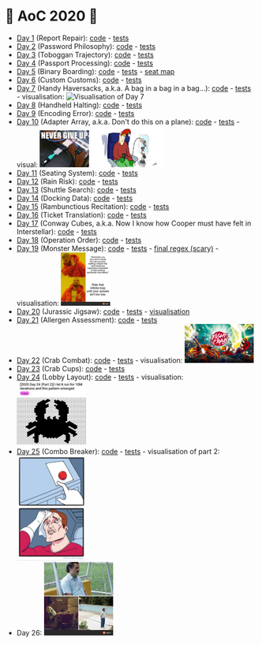 # 🎄 AoC 2020 🎅
- [Day 1](https://adventofcode.com/2020/day/1) (Report Repair): [code](src/main/kotlin/aoc2020/day1/Day1.kt) - [tests](src/test/kotlin/aoc2020/day1/Day1KtTest.kt)
- [Day 2](https://adventofcode.com/2020/day/2) (Password Philosophy): [code](src/main/kotlin/aoc2020/day2/Day2.kt) - [tests](src/test/kotlin/aoc2020/day2/Day2KtTest.kt)
- [Day 3](https://adventofcode.com/2020/day/3) (Toboggan Trajectory): [code](src/main/kotlin/aoc2020/day3/Day3.kt) - [tests](src/test/kotlin/aoc2020/day3/Day3KtTest.kt)
- [Day 4](https://adventofcode.com/2020/day/4) (Passport Processing): [code](src/main/kotlin/aoc2020/day4/Day4.kt) - [tests](src/test/kotlin/aoc2020/day4/Day4KtTest.kt)
- [Day 5](https://adventofcode.com/2020/day/5) (Binary Boarding): [code](src/main/kotlin/aoc2020/day5/Day5.kt) - [tests](src/test/kotlin/aoc2020/day5/Day5KtTest.kt) - [seat map](src/main/kotlin/aoc2020/day5/seatMap)
- [Day 6](https://adventofcode.com/2020/day/6) (Custom Customs): [code](src/main/kotlin/aoc2020/day6/Day6.kt) - [tests](src/test/kotlin/aoc2020/day6/Day6KtTest.kt)
- [Day 7](https://adventofcode.com/2020/day/7) (Handy Haversacks, a.k.a. A bag in a bag in a bag...): [code](src/main/kotlin/aoc2020/day7/Day7.kt) - [tests](src/test/kotlin/aoc2020/day7/Day7KtTest.kt) - visualisation: <img src="https://i.redd.it/gx6l9oavzp361.jpg" alt="Visualisation of Day 7" width="80"/>
- [Day 8](https://adventofcode.com/2020/day/8) (Handheld Halting): [code](src/main/kotlin/aoc2020/day8/Day8.kt) - [tests](src/test/kotlin/aoc2020/day8/Day8KtTest.kt)   
- [Day 9](https://adventofcode.com/2020/day/9) (Encoding Error): [code](src/main/kotlin/aoc2020/day9/Day9.kt) - [tests](src/test/kotlin/aoc2020/day9/Day9KtTest.kt)   
- [Day 10](https://adventofcode.com/2020/day/10) (Adapter Array, a.k.a. Don't do this on a plane): [code](src/main/kotlin/aoc2020/day10/Day10.kt) - [tests](src/test/kotlin/aoc2020/day10/Day10KtTest.kt) - visual: <img src="src/main/kotlin/aoc2020/day10/day10.jpg" alt="Visualisation of Day 10" width="100" /> <img src="src/main/kotlin/aoc2020/day10/day10_2.jpg" alt="Visualisation of Day 10" width="150" />
- [Day 11](https://adventofcode.com/2020/day/11) (Seating System): [code](src/main/kotlin/aoc2020/day11/Day11.kt) - [tests](src/test/kotlin/aoc2020/day11/Day11KtTest.kt) 
- [Day 12](https://adventofcode.com/2020/day/12) (Rain Risk): [code](src/main/kotlin/aoc2020/day12/Day12.kt) - [tests](src/test/kotlin/aoc2020/day12/Day12KtTest.kt) 
- [Day 13](https://adventofcode.com/2020/day/13) (Shuttle Search): [code](src/main/kotlin/aoc2020/day13/Day13.kt) - [tests](src/test/kotlin/aoc2020/day13/Day13KtTest.kt) 
- [Day 14](https://adventofcode.com/2020/day/14) (Docking Data): [code](src/main/kotlin/aoc2020/day14/Day14.kt) - [tests](src/test/kotlin/aoc2020/day14/Day14KtTest.kt) 
- [Day 15](https://adventofcode.com/2020/day/15) (Rambunctious Recitation): [code](src/main/kotlin/aoc2020/day15/Day15.kt) - [tests](src/test/kotlin/aoc2020/day15/Day15KtTest.kt) 
- [Day 16](https://adventofcode.com/2020/day/16) (Ticket Translation): [code](src/main/kotlin/aoc2020/day16/Day16.kt) - [tests](src/test/kotlin/aoc2020/day16/Day16KtTest.kt)
- [Day 17](https://adventofcode.com/2020/day/17) (Conway Cubes, a.k.a. Now I know how Cooper must have felt in Interstellar): [code](src/main/kotlin/aoc2020/day17/Day17.kt) - [tests](src/test/kotlin/aoc2020/day17/Day17KtTest.kt) 
- [Day 18](https://adventofcode.com/2020/day/18) (Operation Order): [code](src/main/kotlin/aoc2020/day18/Day18.kt) - [tests](src/test/kotlin/aoc2020/day18/Day18KtTest.kt)
- [Day 19](https://adventofcode.com/2020/day/19) (Monster Message): [code](src/main/kotlin/aoc2020/day19/Day19.kt) - [tests](src/test/kotlin/aoc2020/day19/Day19KtTest.kt) - [final regex (scary)](src/main/kotlin/aoc2020/day19/final_regex) - visualisation: <img src="src/main/kotlin/aoc2020/day19/meme_of_the_day.jpg" alt="Visualisation of Day 19" width="100"/>
- [Day 20](https://adventofcode.com/2020/day/20) (Jurassic Jigsaw): [code](src/main/kotlin/aoc2020/day20/Day20.kt) - [tests](src/test/kotlin/aoc2020/day20/Day20KtTest.kt) - [visualisation](https://refined-github-html-preview.kidonng.workers.dev/martapanc/kotlin-koans/raw/master/src/main/kotlin/aoc2020/day20/render/sea.html)
- [Day 21](https://adventofcode.com/2020/day/21) (Allergen Assessment): [code](src/main/kotlin/aoc2020/day21/Day21.kt) - [tests](src/test/kotlin/aoc2020/day21/Day21KtTest.kt)
- [Day 22](https://adventofcode.com/2020/day/22) (Crab Combat): [code](src/main/kotlin/aoc2020/day22/Day22.kt) - [tests](src/test/kotlin/aoc2020/day22/Day22KtTest.kt) - visualisation: <img src="src/main/kotlin/aoc2020/day22/fight-crab.jpg" alt="Visualisation of Day 22" width="140"/>
- [Day 23](https://adventofcode.com/2020/day/23) (Crab Cups): [code](src/main/kotlin/aoc2020/day23/Day23.kt) - [tests](src/test/kotlin/aoc2020/day23/Day23KtTest.kt) 
- [Day 24](https://adventofcode.com/2020/day/24) (Lobby Layout): [code](src/main/kotlin/aoc2020/day24/Day24.kt) - [tests](src/test/kotlin/aoc2020/day24/Day24KtTest.kt) - visualisation: <img src="src/main/kotlin/aoc2020/day24/day24.jpg" alt="Visualisation of Day 24" width="140"/>
- [Day 25](https://adventofcode.com/2020/day/25) (Combo Breaker): [code](src/main/kotlin/aoc2020/day25/Day25.kt) - [tests](src/test/kotlin/aoc2020/day25/Day25KtTest.kt) - visualisation of part 2: <img src="src/main/kotlin/aoc2020/day25/day25.jpg" alt="Visualisation of Day 25" width="140"/>
- Day 26: <img src="src/main/kotlin/aoc2020/day26/day26.jpg" alt="Visualisation of Day 26" width="140"/> 
